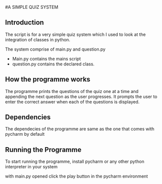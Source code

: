 #A SIMPLE QUIZ SYSTEM

## Introduction
The script is for a very simple quiz system which I used to look at the integration of classes
in python.

The system comprise of main.py and question.py

*  Main.py contains the mains script 
*  question.py contains the declared class.

##  How the programme works
The programme prints the questions of the quiz one at a time and appending the next question
as the user progresses. It prompts the user to enter the correct answer when each of the questions
is displayed.

## Dependencies
The dependecies of the programme are same as the one that comes with pycharm by default

## Running the Programme
To start running the programme, install pycharm or any other python interpreter in your system

with main.py opened click the play button in the pycharm environment